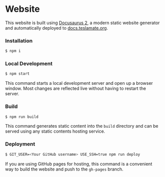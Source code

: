 # Website

This website is built using [Docusaurus 2](https://v2.docusaurus.io/), a modern static website generator and automatically deployed to [docs.teslamate.org](https://docs.teslamate.org).

### Installation

```bash
$ npm i
```

### Local Development

```bash
$ npm start
```

This command starts a local development server and open up a browser window. Most changes are reflected live without having to restart the server.

### Build

```bash
$ npm run build
```

This command generates static content into the `build` directory and can be served using any static contents hosting service.

### Deployment

```bash
$ GIT_USER=<Your GitHub username> USE_SSH=true npm run deploy
```

If you are using GitHub pages for hosting, this command is a convenient way to build the website and push to the `gh-pages` branch.
